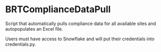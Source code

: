 # BRTComplianceDataPull
Script that automatically pulls compliance data for all available sites and autopopulates an Excel file.

Users must have access to Snowflake and will put their credentials into credentials.py.
